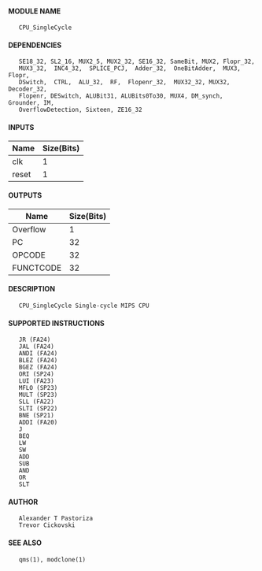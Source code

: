#### MODULE NAME
       CPU_SingleCycle

#### DEPENDENCIES
       SE18_32, SL2_16, MUX2_5, MUX2_32, SE16_32, SameBit, MUX2, Flopr_32,
       MUX3_32,  INC4_32,  SPLICE_PCJ,  Adder_32,  OneBitAdder,  MUX3,  Flopr,
       DSwitch,  CTRL,  ALU_32,  RF,  Flopenr_32,  MUX32_32, MUX32, Decoder_32,
       Flopenr, DESwitch, ALUBit31, ALUBits0To30, MUX4, DM_synch, Grounder, IM,
       OverflowDetection, Sixteen, ZE16_32

#### INPUTS
Name  | Size(Bits)
-------|------------
clk  |     1      
reset |     1      

#### OUTPUTS
Name  | Size(Bits)
-------|------------
Overflow|	1
PC	|	32
OPCODE	|	32
FUNCTCODE |     32

#### DESCRIPTION
       CPU_SingleCycle Single-cycle MIPS CPU

#### SUPPORTED INSTRUCTIONS
       JR (FA24)
       JAL (FA24)
       ANDI (FA24)
       BLEZ (FA24)
       BGEZ (FA24)
       ORI (SP24)
       LUI (FA23)
       MFLO (SP23)
       MULT (SP23)
       SLL (FA22)
       SLTI (SP22)
       BNE (SP21)
       ADDI (FA20)
       J
       BEQ
       LW
       SW
       ADD
       SUB
       AND
       OR
       SLT

#### AUTHOR
       Alexander T Pastoriza
       Trevor Cickovski

#### SEE ALSO
       qms(1), modclone(1)
